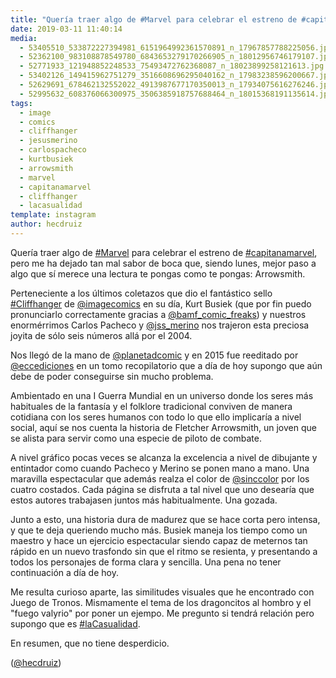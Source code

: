 ```yaml
---
title: "Quería traer algo de #Marvel para celebrar el estreno de #capitanamarvel"
date: 2019-03-11 11:40:14
media: 
  - 53405510_533872227394981_6151964992361570891_n_17967857788225056.jpg
  - 52362100_983108878549780_6843653279170266905_n_18012956746179107.jpg
  - 52771933_121948852248533_75493472762368087_n_18023899258121613.jpg
  - 53402126_149415962751279_3516608696295040162_n_17983238596200667.jpg
  - 52629691_678462132552022_4913987677170350013_n_17934075616276246.jpg
  - 52995632_608376066300975_3506385918757688464_n_18015368191135614.jpg
tags: 
  - image
  - comics
  - cliffhanger
  - jesusmerino
  - carlospacheco
  - kurtbusiek
  - arrowsmith
  - marvel
  - capitanamarvel
  - cliffhanger
  - lacasualidad
template: instagram
author: hecdruiz
---
```


Quería traer algo de [#Marvel](/tags/marvel) para celebrar el estreno de [#capitanamarvel](/tags/capitanamarvel), pero me ha dejado tan mal sabor de boca que, siendo lunes, mejor paso a algo que sí merece una lectura te pongas como te pongas: Arrowsmith.


Perteneciente a los últimos coletazos que dio el fantástico sello [#Cliffhanger](/tags/cliffhanger) de [@imagecomics](https://instagram.com/imagecomics) en su día, Kurt Busiek (que por fin puedo pronunciarlo correctamente gracias a [@bamf_comic_freaks](https://instagram.com/bamf_comic_freaks)) y nuestros enormérrimos Carlos Pacheco y [@jss_merino](https://instagram.com/jss_merino) nos trajeron esta preciosa joyita de sólo seis números allá por el 2004.


Nos llegó de la mano de [@planetadcomic](https://instagram.com/planetadcomic) y en 2015 fue reeditado por [@eccediciones](https://instagram.com/eccediciones) en un tomo recopilatorio que  a día de hoy supongo que aún debe de poder conseguirse sin mucho problema.


Ambientado en una I Guerra Mundial en un universo donde los seres más habituales de la fantasía y el folklore tradicional conviven de manera cotidiana con los seres humanos con todo lo que ello implicaría a nivel social, aquí se nos cuenta la historia de Fletcher Arrowsmith, un joven que se alista para servir como una especie de piloto de combate.


A nivel gráfico pocas veces se alcanza la excelencia a nivel de dibujante y entintador como cuando Pacheco y Merino se ponen mano a mano. Una maravilla espectacular que además realza el color de [@sinccolor](https://instagram.com/sinccolor) por los cuatro costados. Cada página se disfruta a tal nivel que uno desearía que estos autores trabajasen juntos más habitualmente. Una gozada.


Junto a esto, una historia dura de madurez que se hace corta pero intensa, y que te deja queriendo mucho más. Busiek maneja los tiempo como un maestro y hace un ejercicio espectacular siendo capaz de meternos tan rápido en un nuevo trasfondo sin que el ritmo se resienta, y presentando a todos los personajes de forma clara y sencilla. Una pena no tener continuación a día de hoy.


Me resulta curioso aparte, las similitudes visuales que he encontrado con Juego de Tronos. Mismamente el tema de los dragoncitos al hombro y el "fuego valyrio" por poner un ejempo. Me pregunto si tendrá relación pero supongo que es [#laCasualidad](/tags/lacasualidad).


En resumen, que no tiene desperdicio.


([@hecdruiz](https://instagram.com/hecdruiz))



